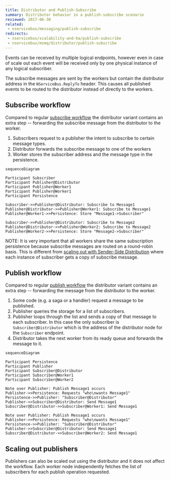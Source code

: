 ```yaml
---
title: Distributor and Publish-Subscribe
summary: Distributor behavior in a publish-subscribe scenario
reviewed: 2017-06-30
related:
 - nservicebus/messaging/publish-subscribe
redirects:
 - nservicebus/scalability-and-ha/publish-subscribe
 - nservicebus/msmq/distributor/publish-subscribe
---
```


Events can be received by multiple logical endpoints, however even in case of scale out each event will be received only by one physical instance of any logical subscriber.

The subscribe messages are sent by the workers but contain the distributor address in the `NServiceBus.ReplyTo` header. This causes all published events to be routed to the distributor instead of directly to the workers.


## Subscribe workflow

Compared to regular [subscribe workflow](/nservicebus/messaging/publish-subscribe/#mechanics-message-driven-subscribe-persistence-based) the distributor variant contains an extra step -- forwarding the subscribe message from the distributor to the worker.

 1. Subscribers request to a publisher the intent to subscribe to certain message types.
 1. Distributor forwards the subscribe message to one of the workers
 1. Worker stores the subscriber address and the message type in the persistence.

```mermaid
sequenceDiagram

Participant Subscriber
Participant Publisher@Distributor
Participant Publisher@Worker1
Participant Publisher@Worker1
Participant Persistence

Subscriber->>Publisher@Distributor: Subscribe to Message1
Publisher@Distributor->>Publisher@Worker1: Subscribe to Message1
Publisher@Worker1->>Persistence: Store "Message1->Subscriber"

Subscriber->>Publisher@Distributor: Subscribe to Message2
Publisher@Distributor->>Publisher@Worker2: Subscribe to Message2
Publisher@Worker2->>Persistence: Store "Message2->Subscriber"
```

NOTE: It is very important that all workers share the same subscription persistence because subscribe messages are routed on a round-robin basis. This is different from [scaling out with Sender-Side Distribution](/transports/msmq/sender-side-distribution.md) where each instance of subscriber gets a copy of subscribe message.


## Publish workflow

Compared to regular [publish workflow](/nservicebus/messaging/publish-subscribe/#mechanics-message-driven-publish-persistence-based) the distributor variant contains an extra step -- forwarding the message from the distributor to the worker.

 1. Some code (e.g. a saga or a handler) request a message to be published.
 1. Publisher queries the storage for a list of subscribers.
 1. Publisher loops through the list and sends a copy of that message to each subscriber. In this case the only subscriber is `Subscriber@Distributor` which is the address of the distributor node for the `Subscriber` endpoint.
 1. Distributor takes the next worker from its ready queue and forwards the message to it. 

```mermaid
sequenceDiagram

Participant Persistence
Participant Publisher
Participant Subscriber@Distributor
Participant Subscriber@Worker1
Participant Subscriber@Worker2

Note over Publisher: Publish Message1 occurs
Publisher->>Persistence: Requests "who\nwants Message1"
Persistence->>Publisher: "Subscriber@Distributor"
Publisher->>Subscriber@Distributor: Send Message1
Subscriber@Distributor->>Subscriber@Worker1: Send Message1

Note over Publisher: Publish Message1 occurs
Publisher->>Persistence: Requests "who\nwants Message1"
Persistence->>Publisher: "Subscriber@Distributor"
Publisher->>Subscriber@Distributor: Send Message1
Subscriber@Distributor->>Subscriber@Worker2: Send Message1
```

## Scaling out publishers

Publishers can also be scaled out using the distributor and it does not affect the workflow. Each worker node independently fetches the list of subscribers for each publish operation requested. 